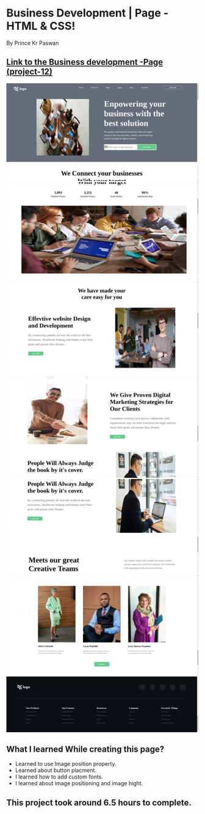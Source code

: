 # Business Development | Page - HTML & CSS!

By Prince Kr Paswan

## [Link to the Business development -Page (project-12)](https://business-development.netlify.app/)


![Completed Website](img1.png)
![](img2.png)
![](img3.png)
![](img4.png)
![](img5.png)
![](img6.png)
![](img7.png)

## What I learned While creating this page?

- Learned to use Image position  property.
- Learned about button placment.
- I learned how to add custom fonts.
- I learned about image positioning and image hight.

## This project took around 6.5 hours to complete.
